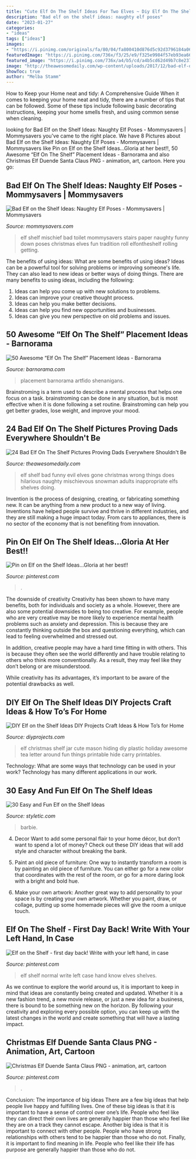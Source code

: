 ```yaml
---
title: "Cute Elf On The Shelf Ideas For Two Elves ~ Diy Elf On The Shelf Ideas Diy Projects Craft Ideas &amp; How To’s For Home"
description: "Bad elf on the shelf ideas: naughty elf poses"
date: "2023-01-27"
categories:
- "ideas"
tags: ["ideas"]
images:
- "https://i.pinimg.com/originals/fa/80/04/fa800410d876d5c92d3796184a068468.jpg"
featuredImage: "https://i.pinimg.com/736x/f3/25/e9/f325e9984f57eb93ea6674fe42023571--the-two-the-ojays.jpg"
featured_image: "https://i.pinimg.com/736x/a4/b5/cd/a4b5cd62d49b7c8e2379d3028ffdc06f.jpg"
image: "http://theawesomedaily.com/wp-content/uploads/2017/12/bad-elf-on-the-shelf-22-1.jpg"
ShowToc: true
author: "Melba Stamm"
---
```



How to Keep your Home neat and tidy: A Comprehensive Guide
When it comes to keeping your home neat and tidy, there are a number of tips that can be followed. Some of these tips include following basic decorating instructions, keeping your home smells fresh, and using common sense when cleaning.

	

		
looking for Bad Elf on the Shelf Ideas: Naughty Elf Poses - Mommysavers | Mommysavers you've came to the right place. We have 8 Pictures about Bad Elf on the Shelf Ideas: Naughty Elf Poses - Mommysavers | Mommysavers like Pin on Elf on the Shelf Ideas...Gloria at her best!!, 50 Awesome “Elf On The Shelf” Placement Ideas - Barnorama and also Christmas Elf Duende Santa Claus PNG - animation, art, cartoon. Here you go:
		
    
## Bad Elf On The Shelf Ideas: Naughty Elf Poses - Mommysavers | Mommysavers

<img loading=lazy src="http://www.mommysavers.com/wp-content/uploads/2013/12/900x900px-LL-4dbd4ac6_IMG_6802-2.jpeg" onerror="this.onerror=null;this.src='https://tse4.mm.bing.net/th?id=OIP.UOOEUjmo45sNvPLLTsiEHgHaLH&amp;pid=15.1';" alt="Bad Elf on the Shelf Ideas: Naughty Elf Poses - Mommysavers | Mommysavers">

_Source: mommysavers.com_

>elf shelf mischief bad toilet mommysavers stairs paper naughty funny down poses christmas elves fun tradition roll elfontheshelf rolling getting. 

	

The benefits of using ideas: What are some benefits of using ideas?
Ideas can be a powerful tool for solving problems or improving someone's life. They can also lead to new ideas or better ways of doing things. There are many benefits to using ideas, including the following: 
1. Ideas can help you come up with new solutions to problems.
2. Ideas can improve your creative thought process. 
3. Ideas can help you make better decisions. 
4. Ideas can help you find new opportunities and businesses. 
5. Ideas can give you new perspective on old problems and issues.

    
## 50 Awesome “Elf On The Shelf” Placement Ideas - Barnorama

<img loading=lazy src="https://www.barnorama.com/wp-content/uploads/2018/12/some_perfect_elf_on_the_shelf_placement_ideas-40-508x1024.jpg" onerror="this.onerror=null;this.src='https://tse4.mm.bing.net/th?id=OIP._2eYTX1B_z4rxTjLhnKZFAHaO7&amp;pid=15.1';" alt="50 Awesome “Elf On The Shelf” Placement Ideas - Barnorama">

_Source: barnorama.com_

>placement barnorama artfido shenanigans. 

	

Brainstroming is a term used to describe a mental process that helps one focus on a task. brainstroming can be done in any situation, but is most effective when it is done following a set routine. Brainstroming can help you get better grades, lose weight, and improve your mood.

    
## 24 Bad Elf On The Shelf Pictures Proving Dads Everywhere Shouldn&#039;t Be

<img loading=lazy src="http://theawesomedaily.com/wp-content/uploads/2017/12/bad-elf-on-the-shelf-22-1.jpg" onerror="this.onerror=null;this.src='https://tse3.mm.bing.net/th?id=OIP.shUZeA8-vdYRUfUkO1_acwHaEK&amp;pid=15.1';" alt="24 Bad Elf On The Shelf Pictures Proving Dads Everywhere Shouldn&#039;t Be">

_Source: theawesomedaily.com_

>elf shelf bad funny evil elves gone christmas wrong things does hilarious naughty mischievous snowman adults inappropriate elfs shelves doing. 

	

Invention is the process of designing, creating, or fabricating something new. It can be anything from a new product to a new way of living. Inventions have helped people survive and thrive in different industries, and they are still making a huge impact today. From cars to appliances, there is no sector of the economy that is not benefiting from innovation.

    
## Pin On Elf On The Shelf Ideas...Gloria At Her Best!!

<img loading=lazy src="https://i.pinimg.com/736x/f3/25/e9/f325e9984f57eb93ea6674fe42023571--the-two-the-ojays.jpg" onerror="this.onerror=null;this.src='https://tse2.mm.bing.net/th?id=OIP.NevvNcyjQ_jsX0R-_hMstAHaJ3&amp;pid=15.1';" alt="Pin on Elf on the Shelf Ideas...Gloria at her best!!">

_Source: pinterest.com_

>. 

	

The downside of creativity
Creativity has been shown to have many benefits, both for individuals and society as a whole. However, there are also some potential downsides to being too creative.
For example, people who are very creative may be more likely to experience mental health problems such as anxiety and depression. This is because they are constantly thinking outside the box and questioning everything, which can lead to feeling overwhelmed and stressed out.

In addition, creative people may have a hard time fitting in with others. This is because they often see the world differently and have trouble relating to others who think more conventionally. As a result, they may feel like they don’t belong or are misunderstood.

While creativity has its advantages, it’s important to be aware of the potential drawbacks as well.

    
## DIY Elf On The Shelf Ideas DIY Projects Craft Ideas &amp; How To’s For Home

<img loading=lazy src="https://diyprojects.com/wp-content/uploads/2016/12/Elf-In-A-Jar.jpg" onerror="this.onerror=null;this.src='https://tse2.mm.bing.net/th?id=OIP.78OQAYJs4wbL8OqMfsmlgwHaNK&amp;pid=15.1';" alt="DIY Elf on the Shelf Ideas DIY Projects Craft Ideas &amp; How To’s for Home">

_Source: diyprojects.com_

>elf christmas shelf jar cute mason hiding diy plastic holiday awesome tea letter around fun things printable hide carry printables. 

	

Technology: What are some ways that technology can be used in your work?
Technology has many different applications in our work.

    
## 30 Easy And Fun Elf On The Shelf Ideas

<img loading=lazy src="https://styletic.com/wp-content/uploads/2015/12/elf-on-the-shelf-ideas/4-elf-on-the-shelf-ideas.jpg" onerror="this.onerror=null;this.src='https://tse2.mm.bing.net/th?id=OIP.B3EGjsR-5VV7-NsVxLOugAHaLL&amp;pid=15.1';" alt="30 Easy and Fun Elf on the Shelf Ideas">

_Source: styletic.com_

>barbie. 

	

4. Decor
Want to add some personal flair to your home décor, but don’t want to spend a lot of money? Check out these DIY ideas that will add style and character without breaking the bank.
1. Paint an old piece of furniture: One way to instantly transform a room is by painting an old piece of furniture. You can either go for a new color that coordinates with the rest of the room, or go for a more daring look with a bright and bold hue.

2. Make your own artwork: Another great way to add personality to your space is by creating your own artwork. Whether you paint, draw, or collage, putting up some homemade pieces will give the room a unique touch.


    
## Elf On The Shelf - First Day Back! Write With Your Left Hand, In Case

<img loading=lazy src="https://i.pinimg.com/originals/fa/80/04/fa800410d876d5c92d3796184a068468.jpg" onerror="this.onerror=null;this.src='https://tse3.mm.bing.net/th?id=OIP.Y5h-6DgY-jkQuK8yDxF7wwHaJ4&amp;pid=15.1';" alt="Elf on the Shelf - first day back! Write with your left hand, in case">

_Source: pinterest.com_

>elf shelf normal write left case hand know elves shelves. 

	

As we continue to explore the world around us, it is important to keep in mind that ideas are constantly being created and updated. Whether it is a new fashion trend, a new movie release, or just a new idea for a business, there is bound to be something new on the horizon. By following your creativity and exploring every possible option, you can keep up with the latest changes in the world and create something that will have a lasting impact.

    
## Christmas Elf Duende Santa Claus PNG - Animation, Art, Cartoon

<img loading=lazy src="https://i.pinimg.com/736x/a4/b5/cd/a4b5cd62d49b7c8e2379d3028ffdc06f.jpg" onerror="this.onerror=null;this.src='https://tse4.mm.bing.net/th?id=OIP.Ra6b6vJByo5BvXGLj1fw3QHaKM&amp;pid=15.1';" alt="Christmas Elf Duende Santa Claus PNG - animation, art, cartoon">

_Source: pinterest.com_

>. 

	

Conclusion: The importance of big ideas
There are a few big ideas that help people live happy and fulfilling lives. One of these big ideas is that it is important to have a sense of control over one’s life. People who feel like they can direct their own lives are generally happier than those who feel like they are on a track they cannot escape. Another big idea is that it is important to connect with other people. People who have strong relationships with others tend to be happier than those who do not. Finally, it is important to find meaning in life. People who feel like their life has purpose are generally happier than those who do not.


